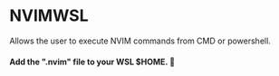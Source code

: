 # NVIMWSL
Allows the user to execute NVIM commands from CMD or powershell.

#### Add the ".nvim" file to your WSL $HOME. &#x1F4D9;
